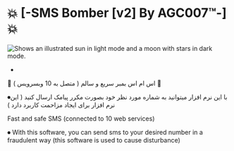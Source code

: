 # 💥 [-SMS Bomber [v2] By AGC007™-] 💥

<picture>
  <source media="(prefers-color-scheme: dark)" srcset="https://github-production-user-asset-6210df.s3.amazonaws.com/75802202/261107526-3f904e92-cf40-4174-868d-3d6860be9574.jpg">
  <source media="(prefers-color-scheme: light)" srcset="https://github-production-user-asset-6210df.s3.amazonaws.com/75802202/261107526-3f904e92-cf40-4174-868d-3d6860be9574.jpg">
  <img alt="Shows an illustrated sun in light mode and a moon with stars in dark mode." src="https://github-production-user-asset-6210df.s3.amazonaws.com/75802202/261107526-3f904e92-cf40-4174-868d-3d6860be9574.jpg">
</picture>

-

🦢 اس ام اس بمبر سریع و سالم ( متصل به 10 وبسرویس )  🦢

⏺با این نرم افزار میتوانید به شماره مورد نظر خود بصورت مکرر پیامک ارسال کنید ( این نرم افزار برای ایجاد مزاحمت کاربرد دارد )


Fast and safe SMS (connected to 10 web services)   

⏺ With this software, you can send sms to your desired number in a fraudulent way (this software is used to cause disturbance)

